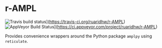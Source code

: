# r-AMPL

![Travis build status](https://travis-ci.org/ruaridhw/r-AMPL.svg?branch=master)](https://travis-ci.org/ruaridhw/r-AMPL) ![AppVeyor Build Status](https://ci.appveyor.com/api/projects/status/github/ruaridhw/r-AMPL?branch=master&svg=true)](https://ci.appveyor.com/project/ruaridhw/r-AMPL)

Provides convenience wrappers around the Python package `amplpy` using `reticulate`.

